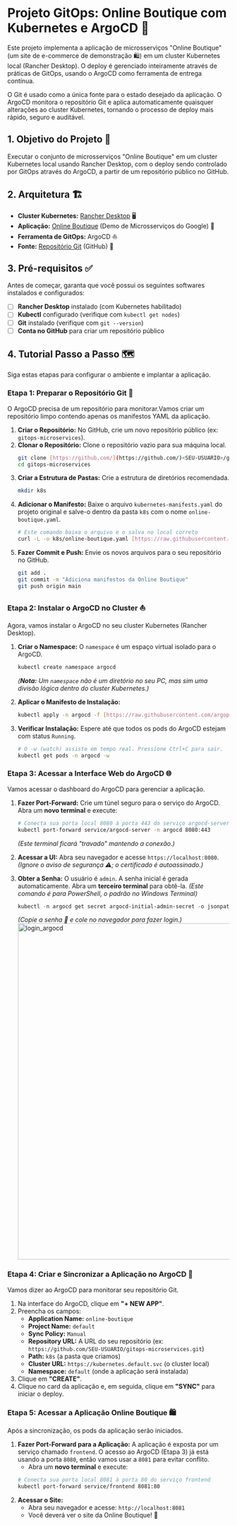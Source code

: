 #  Projeto GitOps: Online Boutique com Kubernetes e ArgoCD 🚀

Este projeto implementa a aplicação de microsserviços "Online Boutique" (um site de e-commerce de demonstração 🛍️) em um cluster Kubernetes local (Rancher Desktop). O deploy é gerenciado inteiramente através de práticas de GitOps, usando o ArgoCD como ferramenta de entrega contínua.

O Git é usado como a única fonte para o estado desejado da aplicação. O ArgoCD monitora o repositório Git e aplica automaticamente quaisquer alterações ao cluster Kubernetes, tornando o processo de deploy mais rápido, seguro e auditável.

## 1. Objetivo do Projeto 🎯

Executar o conjunto de microsserviços "Online Boutique" em um cluster Kubernetes local usando Rancher Desktop, com o deploy sendo controlado por GitOps através do ArgoCD, a partir de um repositório público no GitHub.

## 2. Arquitetura 🏗️

* **Cluster Kubernetes:** [Rancher Desktop](https://rancherdesktop.io/) 🖥️
* **Aplicação:** [Online Boutique](https://github.com/GoogleCloudPlatform/microservices-demo/blob/main/release/kubernetes-manifests.yaml) (Demo de Microsserviços do Google) 🛒
* **Ferramenta de GitOps:** ArgoCD ⛵
* **Fonte:** [Repositório Git](https://github.com/GoogleCloudPlatform/microservices-demo) (GitHub) 📂

## 3. Pré-requisitos ✅

Antes de começar, garanta que você possui os seguintes softwares instalados e configurados:

* [ ] **Rancher Desktop** instalado (com Kubernetes habilitado)
* [ ] **Kubectl** configurado (verifique com `kubectl get nodes`)
* [ ] **Git** instalado (verifique com `git --version`)
* [ ] **Conta no GitHub** para criar um repositório público

## 4. Tutorial Passo a Passo 🗺️

Siga estas etapas para configurar o ambiente e implantar a aplicação.

### Etapa 1: Preparar o Repositório Git 📂

O ArgoCD precisa de um repositório para monitorar.Vamos criar um repositório limpo contendo apenas os manifestos YAML da aplicação.

1.  **Criar o Repositório:** No GitHub, crie um novo repositório público (ex: `gitops-microservices`).
2.  **Clonar o Repositório:** Clone o repositório vazio para sua máquina local.
    ```bash
    git clone [https://github.com/](https://github.com/)<SEU-USUARIO>/gitops-microservices.git
    cd gitops-microservices
    ```
3.  **Criar a Estrutura de Pastas:** Crie a estrutura de diretórios recomendada.
    ```bash
    mkdir k8s
    ```
4.  **Adicionar o Manifesto:** Baixe o arquivo `kubernetes-manifests.yaml` do projeto original e salve-o dentro da pasta `k8s` com o nome `online-boutique.yaml`.
    ```bash
    # Este comando baixa o arquivo e o salva no local correto
    curl -L -o k8s/online-boutique.yaml [https://raw.githubusercontent.com/GoogleCloudPlatform/microservices-demo/main/release/kubernetes-manifests.yaml](https://raw.githubusercontent.com/GoogleCloudPlatform/microservices-demo/main/release/kubernetes-manifests.yaml)
    ```
5.  **Fazer Commit e Push:** Envie os novos arquivos para o seu repositório no GitHub.
    ```bash
    git add .
    git commit -m "Adiciona manifestos da Online Boutique"
    git push origin main
    ```

### Etapa 2: Instalar o ArgoCD no Cluster ⛵

Agora, vamos instalar o ArgoCD no seu cluster Kubernetes (Rancher Desktop).

1.  **Criar o Namespace:** O `namespace` é um espaço virtual isolado para o ArgoCD.
    ```bash
    kubectl create namespace argocd
    ```
    *(**Nota:** Um `namespace` não é um diretório no seu PC, mas sim uma divisão lógica dentro do cluster Kubernetes.)*

2.  **Aplicar o Manifesto de Instalação:**
    ```bash
    kubectl apply -n argocd -f [https://raw.githubusercontent.com/argoproj/argo-cd/stable/manifests/install.yaml](https://raw.githubusercontent.com/argoproj/argo-cd/stable/manifests/install.yaml)
    ```

3.  **Verificar Instalação:** Espere até que todos os pods do ArgoCD estejam com status `Running`.
    ```bash
    # O -w (watch) assiste em tempo real. Pressione Ctrl+C para sair.
    kubectl get pods -n argocd -w
    ```

### Etapa 3: Acessar a Interface Web do ArgoCD 🌐

Vamos acessar o dashboard do ArgoCD para gerenciar a aplicação.

1.  **Fazer Port-Forward:** Crie um túnel seguro para o serviço do ArgoCD. Abra um **novo terminal** e execute:
    ```bash
    # Conecta sua porta local 8080 à porta 443 do serviço argocd-server
    kubectl port-forward service/argocd-server -n argocd 8080:443
    ```
    *(Este terminal ficará "travado" mantendo a conexão.)*

2.  **Acessar a UI:** Abra seu navegador e acesse `https://localhost:8080`.
    *(Ignore o aviso de segurança ⚠️; o certificado é autoassinado.)*

3.  **Obter a Senha:** O usuário é `admin`. A senha inicial é gerada automaticamente. Abra um **terceiro terminal** para obtê-la.
    *(Este comando é para PowerShell, o padrão no Windows Terminal)*
    ```powershell
    kubectl -n argocd get secret argocd-initial-admin-secret -o jsonpath="{.data.password}" | ForEach-Object { [System.Text.Encoding]::UTF8.GetString([System.Convert]::FromBase64String($_)) }
    ```
    *(Copie a senha 🔑 e cole no navegador para fazer login.)*
    <img width="1920" height="760" alt="login_argocd" src="https://github.com/user-attachments/assets/d6a4105b-92ee-445e-9728-5aff1080b640" />


### Etapa 4: Criar e Sincronizar a Aplicação no ArgoCD 🔄

Vamos dizer ao ArgoCD para monitorar seu repositório Git.

1.  Na interface do ArgoCD, clique em **"+ NEW APP"**.
2.  Preencha os campos:
    * **Application Name:** `online-boutique`
    * **Project Name:** `default`
    * **Sync Policy:** `Manual`
    * **Repository URL:** A URL do seu repositório (ex: `https://github.com/SEU-USUARIO/gitops-microservices.git`)
    * **Path:** `k8s` (a pasta que criamos)
    * **Cluster URL:** `https://kubernetes.default.svc` (o cluster local)
    * **Namespace:** `default` (onde a aplicação será instalada)
3.  Clique em **"CREATE"**.
4.  Clique no card da aplicação e, em seguida, clique em **"SYNC"** para iniciar o deploy.

### Etapa 5: Acessar a Aplicação Online Boutique 🛍️

Após a sincronização, os pods da aplicação serão iniciados.

1.  **Fazer Port-Forward para a Aplicação:** A aplicação é exposta por um serviço chamado `frontend`. O acesso ao ArgoCD (Etapa 3) já está usando a porta `8080`, então vamos usar a `8081` para evitar conflito.
    * Abra um **novo terminal** e execute:
    ```bash
    # Conecta sua porta local 8081 à porta 80 do serviço frontend
    kubectl port-forward service/frontend 8081:80
    ```
2.  **Acessar o Site:**
    * Abra seu navegador e acesse: `http://localhost:8081`
    * Você deverá ver o site da Online Boutique! 🎉

